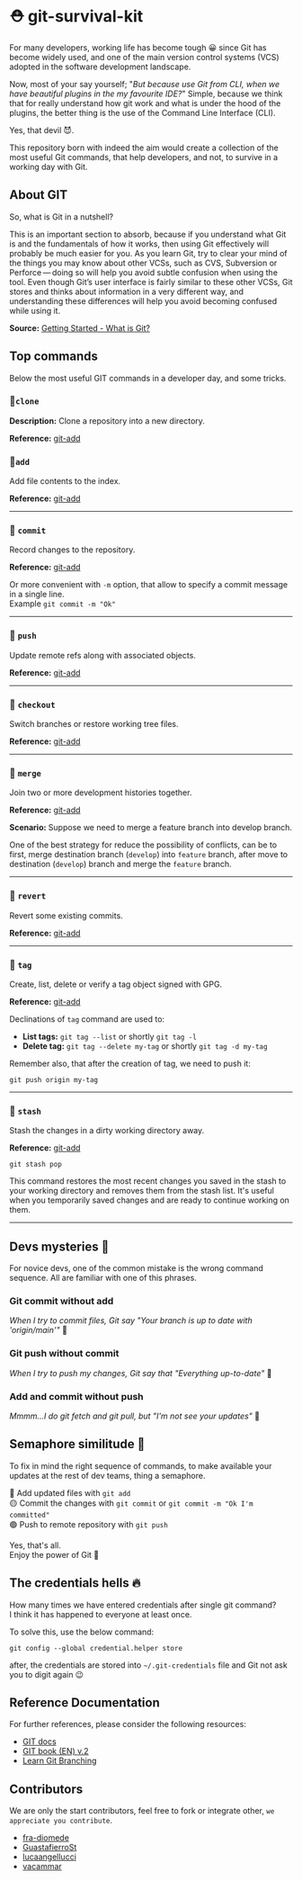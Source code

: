 # ⛑️ git-survival-kit

For many developers, working life has become tough 😀 since Git has become widely used, and one of the main version 
control systems (VCS) adopted in the software development landscape.

Now, most of your say yourself; "_But because use Git from CLI, when we have beautiful plugins in the my favourite IDE?_"
Simple, because we think that for really understand how git work and what is under the hood of the plugins, the better 
thing is the use of the Command Line Interface (CLI). 

Yes, that devil 😈.

This repository born with indeed the aim would create a collection of the most useful Git commands, 
that help developers, and not, to survive in a working day with Git.

## About GIT

So, what is Git in a nutshell?

This is an important section to absorb, because if you understand what Git is and the fundamentals of how it works, then using Git effectively will probably be much easier for you. As you learn Git, try to clear your mind of the things you may know about other VCSs, such as CVS, Subversion or Perforce — doing so will help you avoid subtle confusion when using the tool. Even though Git’s user interface is fairly similar to these other VCSs, Git stores and thinks about information in a very different way, and understanding these differences will help you avoid becoming confused while using it.

**Source:** [Getting Started - What is Git?](https://git-scm.com/book/en/v2/Getting-Started-What-is-Git%3F)

## Top commands

Below the most useful GIT commands in a developer day, and some tricks.

### 📌`clone`

**Description:** Clone a repository into a new directory.

**Reference:** [git-add](https://git-scm.com/docs/git-clone)

### 📌`add`

Add file contents to the index.

**Reference:** [git-add](https://git-scm.com/docs/git-add)

---

### 📌 `commit`

Record changes to the repository.

**Reference:** [git-add](https://git-scm.com/docs/git-commit)

Or more convenient with `-m` option, that allow to specify a commit message in a single line. </br>
Example `git commit -m "Ok"`

---

### 📌 `push`

Update remote refs along with associated objects.

**Reference:** [git-add](https://git-scm.com/docs/git-push)

---

### 📌 `checkout`

Switch branches or restore working tree files.

**Reference:** [git-add](https://git-scm.com/docs/git-checkout)

---

### 📌 `merge`

Join two or more development histories together.

**Reference:** [git-add](https://git-scm.com/docs/git-merge)

**Scenario:** Suppose we need to merge a feature branch into develop branch.

One of the best strategy for reduce the possibility of conflicts, can be to first, merge destination branch (`develop`)
into `feature` branch, after move to destination (`develop`) branch and merge the `feature` branch. 

---

### 📌 `revert`

Revert some existing commits.

**Reference:** [git-add](https://git-scm.com/docs/git-revert)

---

### 📌 `tag`

Create, list, delete or verify a tag object signed with GPG.

**Reference:** [git-add](https://git-scm.com/docs/git-tag)

Declinations of `tag` command are used to:

- **List tags:** `git tag --list` or shortly `git tag -l`
- **Delete tag:** `git tag --delete my-tag` or shortly `git tag -d my-tag`

Remember also, that after the creation of tag, we need to push it:

`git push origin my-tag`

---

### 📌 `stash`

Stash the changes in a dirty working directory away.

**Reference:** [git-add](https://git-scm.com/docs/git-stash)

`git stash pop`

This command restores the most recent changes you saved in the stash to your working directory and removes them from the stash list. 
It's useful when you temporarily saved changes and are ready to continue working on them.

---

## Devs mysteries 👻

For novice devs, one of the common mistake is the wrong command sequence. All are familiar with one of this phrases.

### Git commit without add

_When I try to commit files, Git say "Your branch is up to date with 'origin/main'"_ 🤔

### Git push without commit

_When I try to push my changes, Git say that "Everything up-to-date"_ 🥴

### Add and commit without push
_Mmmm...I do git fetch and git pull, but "I'm not see your updates"_ 🤯


## Semaphore similitude 🚦

To fix in mind the right sequence of commands, to make available your updates at the rest of dev teams, thing a semaphore.

🔴 Add updated files with `git add`</br>
🟡 Commit the changes with `git commit` or `git commit -m "Ok I'm committed"`</br>
🟢 Push to remote repository with `git push`</br>

Yes, that's all. </br>
Enjoy the power of Git 🚀


## The credentials hells 🔥

How many times we have entered credentials after single git command?</br>
I think it has happened to everyone at least once.

To solve this, use the below command:

`git config --global credential.helper store`

after, the credentials are stored into `~/.git-credentials` file and Git not ask you to digit again 😉



## Reference Documentation
For further references, please consider the following resources:

- [GIT docs](https://git-scm.com/docs)
- [GIT book (EN) v.2 ](https://git-scm.com/book/en/v2)
- [Learn Git Branching](https://learngitbranching.js.org)

## Contributors

We are only the start contributors, feel free to fork or integrate other, `we appreciate you contribute`.

- [fra-diomede](https://github.com/fra-diomede)
- [GuastafierroSt](https://github.com/GuastafierroSt)
- [lucaangellucci](https://github.com/lucaangellucci)
- [vacammar](https://github.com/vacammar)
